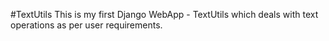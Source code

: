 #TextUtils
This is my first Django WebApp - TextUtils which deals with text operations as per user requirements.
